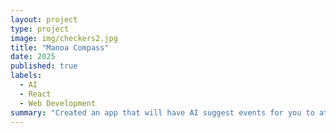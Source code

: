 ```yaml
---
layout: project
type: project
image: img/checkers2.jpg
title: "Manoa Compass"
date: 2025
published: true
labels:
  - AI
  - React
  - Web Development
summary: "Created an app that will have AI suggest events for you to attend on campus based on your profile."
---
```


